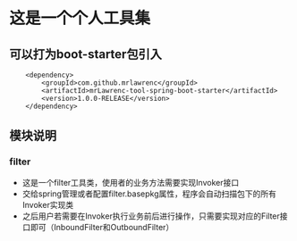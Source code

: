 # 这是一个个人工具集

## 可以打为boot-starter包引入
        <dependency>
            <groupId>com.github.mrlawrenc</groupId>
            <artifactId>mrLawrenc-tool-spring-boot-starter</artifactId>
            <version>1.0.0-RELEASE</version>
        </dependency>
## 模块说明
### filter
- 这是一个filter工具类，使用者的业务方法需要实现Invoker接口
- 交给spring管理或者配置filter.basepkg属性，程序会自动扫描包下的所有Invoker实现类
- 之后用户若需要在Invoker执行业务前后进行操作，只需要实现对应的Filter接口即可（InboundFilter和OutboundFilter）
